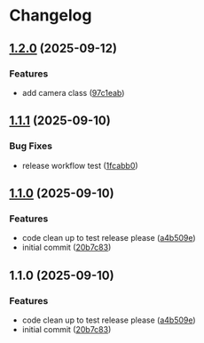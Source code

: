 # Changelog

## [1.2.0](https://github.com/Infael/MMG/compare/v1.1.1...v1.2.0) (2025-09-12)


### Features

* add camera class ([97c1eab](https://github.com/Infael/MMG/commit/97c1eab7980b867233ad1cd637267810008a73fc))

## [1.1.1](https://github.com/Infael/MMG/compare/v1.1.0...v1.1.1) (2025-09-10)


### Bug Fixes

* release workflow test ([1fcabb0](https://github.com/Infael/MMG/commit/1fcabb0149e77d7fc0baf3b8f09612e8ba64748a))

## [1.1.0](https://github.com/Infael/MMG/compare/v1.0.0...v1.1.0) (2025-09-10)


### Features

* code clean up to test release please ([a4b509e](https://github.com/Infael/MMG/commit/a4b509ed72a6251b130be8fa29a0c74a648328a6))
* initial commit ([20b7c83](https://github.com/Infael/MMG/commit/20b7c83fa02b5b442e5272b4b8373936badb0a62))

## 1.1.0 (2025-09-10)


### Features

* code clean up to test release please ([a4b509e](https://github.com/Infael/MMG/commit/a4b509ed72a6251b130be8fa29a0c74a648328a6))
* initial commit ([20b7c83](https://github.com/Infael/MMG/commit/20b7c83fa02b5b442e5272b4b8373936badb0a62))
